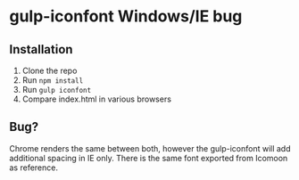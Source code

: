 # gulp-iconfont Windows/IE bug

## Installation

1. Clone the repo
2. Run `npm install`
3. Run `gulp iconfont`
4. Compare index.html in various browsers

## Bug?

Chrome renders the same between both, however the gulp-iconfont will add additional spacing in IE only. There is the same font exported from Icomoon as reference.
